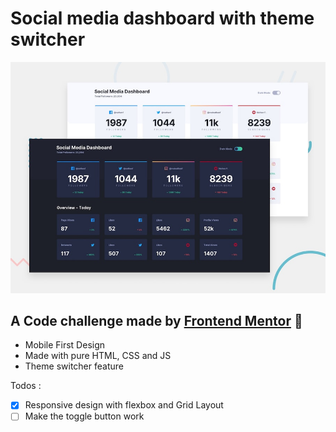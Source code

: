 # Social media dashboard with theme switcher 

![Design preview for the Social media dashboard with theme switcher coding challenge](./design/desktop-preview.jpg)

## A Code challenge made by [Frontend Mentor](https://www.frontendmentor.io/) 🚀

- Mobile First Design
- Made with pure HTML, CSS and JS
- Theme switcher feature

Todos : 
 - [x] Responsive design with flexbox and Grid Layout
 - [ ] Make the toggle button work

